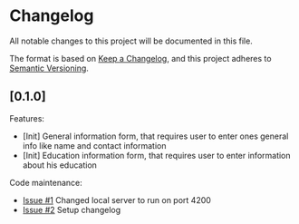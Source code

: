 # Changelog

All notable changes to this project will be documented in this file.

The format is based on [Keep a Changelog](https://keepachangelog.com/en/1.1.0/),
and this project adheres to [Semantic Versioning](https://semver.org/spec/v2.0.0.html).

## [0.1.0]

Features:

- [Init] General information form, that requires user to enter ones general info like name and contact information
- [Init] Education information form, that requires user to enter information about his education

Code maintenance:

- [Issue #1](https://github.com/RexBasiliscus/cv-application/issues/1) Changed local server to run on port 4200
- [Issue #2](https://github.com/RexBasiliscus/cv-application/issues/2) Setup changelog
